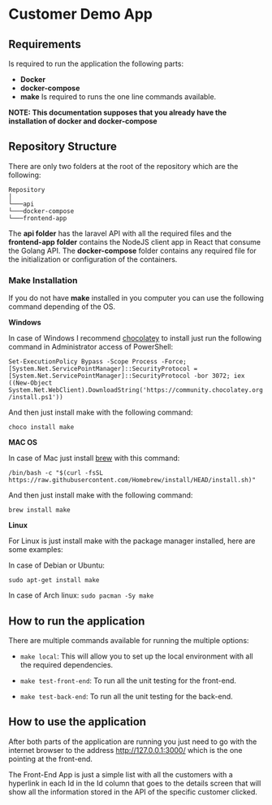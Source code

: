 # Customer Demo App

## Requirements

Is required to run the application the following parts:

* **Docker**
* **docker-compose**
* **make** Is required to runs the one line commands available.

**NOTE: This documentation supposes that you already have the installation of docker and docker-compose**

## Repository Structure

There are only two folders at the root of the repository which are the following:

```
Repository
│
└───api
└───docker-compose
└───frontend-app
```

The **api folder** has the laravel API with all the required files and the **frontend-app folder** contains the NodeJS client app in React that consume the Golang API. The **docker-compose** folder contains any required file for the initialization or configuration of the containers.


### Make Installation

If you do not have **make** installed in you computer you can use the following command depending of the OS.

**Windows**

In case of Windows I recommend [chocolatey](https://community.chocolatey.org/) to install just run the following command in Administrator access of PowerShell:

`Set-ExecutionPolicy Bypass -Scope Process -Force; [System.Net.ServicePointManager]::SecurityProtocol = [System.Net.ServicePointManager]::SecurityProtocol -bor 3072; iex ((New-Object System.Net.WebClient).DownloadString('https://community.chocolatey.org/install.ps1'))`

And then just install make with the following command:

`choco install make`

**MAC OS**

In case of Mac just install [brew](https://brew.sh/index_es) with this command:

`/bin/bash -c "$(curl -fsSL https://raw.githubusercontent.com/Homebrew/install/HEAD/install.sh)"`

And then just install make with the following command:

`brew install make`

**Linux**

For Linux is just install make with the package manager installed, here are some examples:

In case of Debian or Ubuntu:

`sudo apt-get install make`

In case of Arch linux:
`sudo pacman -Sy make`

## How to run the application

There are multiple commands available for running the multiple options:

* `make local`: This will allow you to set up the local environment with all the required dependencies.

* `make test-front-end`: To run all the unit testing for the front-end.

* `make test-back-end`: To run all the unit testing for the back-end.

## How to use the application

After both parts of the application are running you just need to go with the internet browser to the address http://127.0.0.1:3000/ which is the one pointing at the front-end.

The Front-End App is just a simple list with all the customers with a hyperlink in each Id in the Id column that goes to the details screen that will show all the information stored in the API of the specific customer clicked.